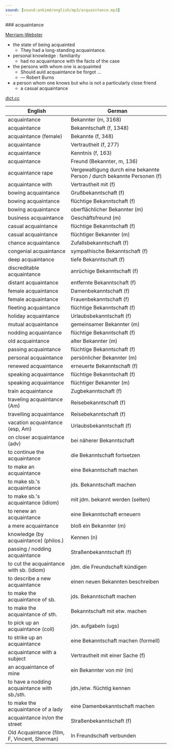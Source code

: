 ```yaml
---
sound: [sound:ankimd/english/mp3/acquaintance.mp3]
---
```


\### acquaintance

[Merriam-Webster](https://www.merriam-webster.com/dictionary/acquaintance)

- the state of being acquainted
    - They had a long-standing acquaintance.
- personal knowledge : familiarity
    - had no acquaintance with the facts of the case
- the persons with whom one is acquainted
    - Should auld acquaintance be forgot …
    - — Robert Burns
- a person whom one knows but who is not a particularly close friend
    - a casual acquaintance

[dict.cc](https://www.dict.cc/acquaintance)

| English        | German       |
| -------------- | ------------ |
| acquaintance | Bekannter (m, 3168) |
| acquaintance | Bekanntschaft (f, 1348) |
| acquaintance (female) | Bekannte (f, 348) |
| acquaintance | Vertrautheit (f, 277) |
| acquaintance | Kenntnis (f, 163) |
| acquaintance | Freund (Bekannter, m, 136) |
| acquaintance rape | Vergewaltigung durch eine bekannte Person / durch bekannte Personen (f) |
| acquaintance with | Vertrautheit mit (f) |
| bowing acquaintance | Grußbekanntschaft (f) |
| bowing acquaintance | flüchtige Bekanntschaft (f) |
| bowing acquaintance | oberflächlicher Bekannter (m) |
| business acquaintance | Geschäftsfreund (m) |
| casual acquaintance | flüchtige Bekanntschaft (f) |
| casual acquaintance | flüchtiger Bekannter (m) |
| chance acquaintance | Zufallsbekanntschaft (f) |
| congenial acquaintance | sympathische Bekanntschaft (f) |
| deep acquaintance | tiefe Bekanntschaft (f) |
| discreditable acquaintance | anrüchige Bekanntschaft (f) |
| distant acquaintance | entfernte Bekanntschaft (f) |
| female acquaintance | Damenbekanntschaft (f) |
| female acquaintance | Frauenbekanntschaft (f) |
| fleeting acquaintance | flüchtige Bekanntschaft (f) |
| holiday acquaintance | Urlaubsbekanntschaft (f) |
| mutual acquaintance | gemeinsamer Bekannter (m) |
| nodding acquaintance | flüchtige Bekanntschaft (f) |
| old acquaintance | alter Bekannter (m) |
| passing acquaintance | flüchtige Bekanntschaft (f) |
| personal acquaintance | persönlicher Bekannter (m) |
| renewed acquaintance | erneuerte Bekanntschaft (f) |
| speaking acquaintance | flüchtige Bekanntschaft (f) |
| speaking acquaintance | flüchtiger Bekannter (m) |
| train acquaintance | Zugbekanntschaft (f) |
| traveling acquaintance (Am) | Reisebekanntschaft (f) |
| travelling acquaintance | Reisebekanntschaft (f) |
| vacation acquaintance (esp, Am) | Urlaubsbekanntschaft (f) |
| on closer acquaintance (adv) | bei näherer Bekanntschaft |
| to continue the acquaintance | die Bekanntschaft fortsetzen |
| to make an acquaintance | eine Bekanntschaft machen |
| to make sb.'s acquaintance | jds. Bekanntschaft machen |
| to make sb.'s acquaintance (idiom) | mit jdm. bekannt werden (selten) |
| to renew an acquaintance | eine Bekanntschaft erneuern |
| a mere acquaintance | bloß ein Bekannter (m) |
| knowledge (by acquaintance) (philos.) | Kennen (n) |
| passing / nodding acquaintance | Straßenbekanntschaft (f) |
| to cut the acquaintance with sb. (idiom) | jdm. die Freundschaft kündigen |
| to describe a new acquaintance | einen neuen Bekannten beschreiben |
| to make the acquaintance of sb. | jds. Bekanntschaft machen |
| to make the acquaintance of sth. | Bekanntschaft mit etw. machen |
| to pick up an acquaintance (coll) | jdn. aufgabeln (ugs) |
| to strike up an acquaintance | eine Bekanntschaft machen (formell) |
| acquaintance with a subject | Vertrautheit mit einer Sache (f) |
| an acquaintance of mine | ein Bekannter von mir (m) |
| to have a nodding acquaintance with sb./sth. | jdn./etw. flüchtig kennen |
| to make the acquaintance of a lady | eine Damenbekanntschaft machen |
| acquaintance in/on the street | Straßenbekanntschaft (f) |
| Old Acquaintance (film, F, Vincent, Sherman) | In Freundschaft verbunden |
